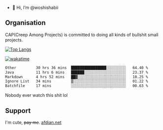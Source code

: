 - 👋 Hi, I’m @woshishabii

## Organisation

CAP(Creep Among Projects) is committed to doing all kinds of bullshit small projects.

[![Top Langs](https://github-readme-stats.vercel.app/api/top-langs/?username=woshishabii&layout=compact)](https://github.com/anuraghazra/github-readme-stats)

[![wakatime](https://wakatime.com/badge/user/34d02784-acc1-4a16-82d7-33fdb53c4ed6.svg)](https://wakatime.com/@34d02784-acc1-4a16-82d7-33fdb53c4ed6)


<!--START_SECTION:waka-->

```txt
Other         30 hrs 36 mins  ████████████████░░░░░░░░░   64.40 %
Java          11 hrs 6 mins   ██████░░░░░░░░░░░░░░░░░░░   23.37 %
Markdown      4 hrs 52 mins   ██▓░░░░░░░░░░░░░░░░░░░░░░   10.25 %
Ignore List   34 mins         ▒░░░░░░░░░░░░░░░░░░░░░░░░   01.22 %
Batchfile     17 mins         ░░░░░░░░░░░░░░░░░░░░░░░░░   00.63 %
```

<!--END_SECTION:waka-->

Nobody ever watch this shit lol

## Support
I'm cute, ~~pay me~~.
[afdian.net](https://afdian.com/a/woshishabi)

<!---
woshishabii/woshishabii is a ✨ special ✨ repository because its `README.md` (this file) appears on your GitHub profile.
You can click the Preview link to take a look at your changes.
--->
